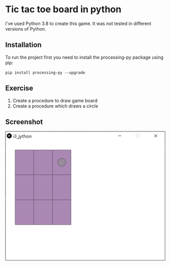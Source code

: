 # Tic tac toe board in python

I've used Python 3.8 to create this game. It was not tested in different versions of Python.

## Installation

To run the project first you need to install the processing-py package using pip:
```
pip install processing-py --upgrade
```

## Exercise

1. Create a procedure to draw game board
2. Create a procedure which draws a circle

## Screenshot

![Screenshot](screenshot-01.png "Board")